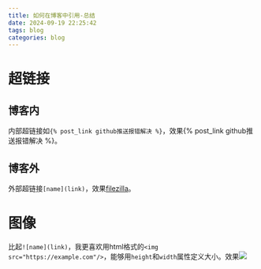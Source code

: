 ```yaml
---
title: 如何在博客中引用-总结
date: 2024-09-19 22:25:42
tags: blog
categories: blog
---
```


# 超链接

## 博客内

内部超链接如`{% post_link github推送报错解决 %}`，效果{% post_link github推送报错解决 %}。

## 博客外

外部超链接`[name](link)`，效果[filezilla](https://filezilla-project.org/)。

# 图像

比起`![name](link)`，我更喜欢用html格式的`<img src="https://example.com"/>`，能够用`height`和`width`属性定义大小。效果<img src="https://gitee.com/dwd1201/image/raw/master/202409161727634.png"/>

